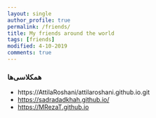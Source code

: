 ```yaml
---
layout: single
author_profile: true
permalink: /friends/
title: My friends around the world
tags: [friends]
modified: 4-10-2019
comments: true
---
```


### همکلاسی‌ها
* https://AttilaRoshani/attilaroshani.github.io.git
* https://sadradadkhah.github.io/
* https://MRezaT.github.io



